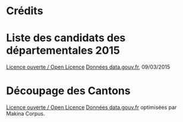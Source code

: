 Crédits
========

# Liste des candidats des départementales 2015

[Licence ouverte / Open Licence](http://www.data.gouv.fr/Licence-Ouverte-Open-Licence) [Données data.gouv.fr](https://www.data.gouv.fr/fr/datasets/elections-departementales-2015-candidatures-1er-tour/), 09/03/2015

# Découpage des Cantons

[Licence ouverte / Open Licence](http://www.data.gouv.fr/Licence-Ouverte-Open-Licence) [Données data.gouv.fr](https://www.data.gouv.fr/fr/datasets/contours-des-cantons-electoraux-departementaux-2015/) optimisées par Makina Corpus.
